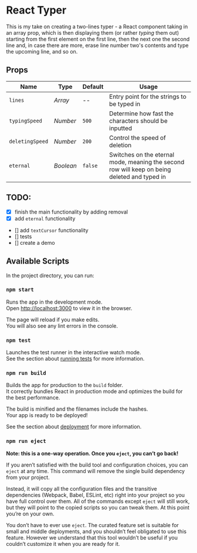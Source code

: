 # React Typer

This is my take on creating a two-lines typer - a React component taking in an array prop, which is then displaying them (or rather *typing* them out) starting from the first element on the first line, then the next one the second line and, in case there are more, erase line number two's contents and type the upcoming line, and so on.


## Props

Name | Type | Default | Usage
---|---|---|---
`lines`| *Array* | -- | Entry point for the strings to be typed in
`typingSpeed` | *Number* | `500` | Determine how fast the characters should be inputted
`deletingSpeed` | *Number* | `200` | Control the speed of deletion
`eternal` | *Boolean* | `false` | Switches on the eternal mode, meaning the second row will keep on being deleted and typed in


## TODO:

- [x] finish the main functionality by adding removal
- [x] add `eternal` functionality
- [] add `textCursor` functionality
- [] tests
- [] create a demo



## Available Scripts

In the project directory, you can run:

### `npm start`

Runs the app in the development mode.<br>
Open [http://localhost:3000](http://localhost:3000) to view it in the browser.

The page will reload if you make edits.<br>
You will also see any lint errors in the console.

### `npm test`

Launches the test runner in the interactive watch mode.<br>
See the section about [running tests](https://facebook.github.io/create-react-app/docs/running-tests) for more information.

### `npm run build`

Builds the app for production to the `build` folder.<br>
It correctly bundles React in production mode and optimizes the build for the best performance.

The build is minified and the filenames include the hashes.<br>
Your app is ready to be deployed!

See the section about [deployment](https://facebook.github.io/create-react-app/docs/deployment) for more information.

### `npm run eject`

**Note: this is a one-way operation. Once you `eject`, you can’t go back!**

If you aren’t satisfied with the build tool and configuration choices, you can `eject` at any time. This command will remove the single build dependency from your project.

Instead, it will copy all the configuration files and the transitive dependencies (Webpack, Babel, ESLint, etc) right into your project so you have full control over them. All of the commands except `eject` will still work, but they will point to the copied scripts so you can tweak them. At this point you’re on your own.

You don’t have to ever use `eject`. The curated feature set is suitable for small and middle deployments, and you shouldn’t feel obligated to use this feature. However we understand that this tool wouldn’t be useful if you couldn’t customize it when you are ready for it.
